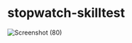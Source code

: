 # stopwatch-skilltest
![Screenshot (80)](https://user-images.githubusercontent.com/76681745/226114571-b6a5e6cb-9604-4e91-814e-78056f7e0afd.png)
